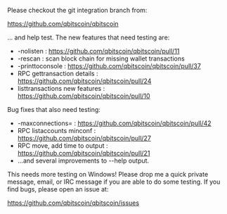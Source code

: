 Please checkout the git integration branch from:

https://github.com/qbitscoin/qbitscoin

... and help test.  The new features that need testing are:

* -nolisten : https://github.com/qbitscoin/qbitscoin/pull/11
* -rescan : scan block chain for missing wallet transactions
* -printtoconsole : https://github.com/qbitscoin/qbitscoin/pull/37
* RPC gettransaction details : https://github.com/qbitscoin/qbitscoin/pull/24
* listtransactions new features : https://github.com/qbitscoin/qbitscoin/pull/10

Bug fixes that also need testing:

* -maxconnections= : https://github.com/qbitscoin/qbitscoin/pull/42
* RPC listaccounts minconf : https://github.com/qbitscoin/qbitscoin/pull/27
* RPC move, add time to output : https://github.com/qbitscoin/qbitscoin/pull/21
* ...and several improvements to --help output.

This needs more testing on Windows!  Please drop me a quick private message, email, or IRC message if you are able to do some testing.  If you find bugs, please open an issue at:

https://github.com/qbitscoin/qbitscoin/issues
